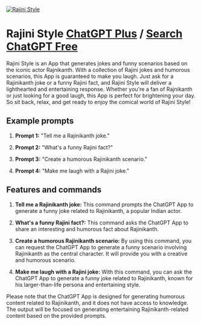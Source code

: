
[![Rajini Style](https://files.oaiusercontent.com/file-DlY4UAhG575PfSeMs2sczXHM?se=2123-10-18T02%3A16%3A33Z&sp=r&sv=2021-08-06&sr=b&rscc=max-age%3D31536000%2C%20immutable&rscd=attachment%3B%20filename%3Dfce7ad4a-60db-4ccc-a56f-ffc606fcc9f6.png&sig=qRNRo9tcSgG%2BTwZY4vS2YIOkWwPz41UQ8/eNsXfOOhw%3D)](https://chat.openai.com/g/g-NM3C7Rn9V-rajini-style)

# Rajini Style [ChatGPT Plus](https://chat.openai.com/g/g-NM3C7Rn9V-rajini-style) / [Search ChatGPT Free](https://gptcall.net/index.html#/?search=Rajini%20Style)

Rajini Style is an App that generates jokes and funny scenarios based on the iconic actor Rajnikanth. With a collection of Rajini jokes and humorous scenarios, this App is guaranteed to make you laugh. Just ask for a Rajinikanth joke or a funny Rajini fact, and Rajini Style will deliver a lighthearted and entertaining response. Whether you're a fan of Rajnikanth or just looking for a good laugh, this App is perfect for brightening your day. So sit back, relax, and get ready to enjoy the comical world of Rajini Style!

## Example prompts

1. **Prompt 1:** "Tell me a Rajinikanth joke."

2. **Prompt 2:** "What's a funny Rajini fact?"

3. **Prompt 3:** "Create a humorous Rajinikanth scenario."

4. **Prompt 4:** "Make me laugh with a Rajini joke."


## Features and commands

1. **Tell me a Rajinikanth joke:** This command prompts the ChatGPT App to generate a funny joke related to Rajinikanth, a popular Indian actor.

2. **What's a funny Rajini fact?:** This command asks the ChatGPT App to share an interesting and humorous fact about Rajinikanth.

3. **Create a humorous Rajinikanth scenario:** By using this command, you can request the ChatGPT App to generate a funny scenario involving Rajinikanth as the central character. It will provide you with a creative and humorous scenario.

4. **Make me laugh with a Rajini joke:** With this command, you can ask the ChatGPT App to generate a funny joke related to Rajinikanth, known for his larger-than-life persona and entertaining style.

Please note that the ChatGPT App is designed for generating humorous content related to Rajinikanth, and it does not have access to knowledge. The output will be focused on generating entertaining Rajinikanth-related content based on the provided prompts.


